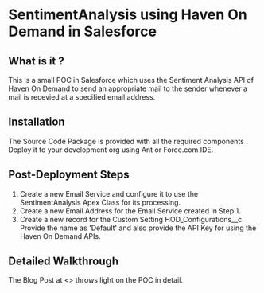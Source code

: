 # SentimentAnalysis using Haven On Demand in Salesforce

What is it ? 
------------
This is a small POC in Salesforce which uses the Sentiment Analysis API of Haven On Demand to send an appropriate mail to the sender whenever a mail is recevied at a specified email address.

Installation 
------------
The Source Code Package is provided with all the required components . Deploy it to your development org using Ant or Force.com IDE.

Post-Deployment Steps 
---------------------

1. Create a new Email Service and configure it to use the SentimentAnalysis Apex Class for its processing.
2. Create a new Email Address for the Email Service created in Step 1.
3. Create a new record for the Custom Setting HOD_Configurations__c. Provide the name as 'Default' and also provide the API Key for using the Haven On Demand APIs.

Detailed Walkthrough
--------------------
The Blog Post at <> throws light on the POC in detail. 



